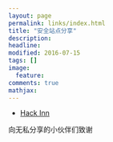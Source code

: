 ```yaml
---
layout: page
permalink: links/index.html
title: "安全站点分享"
description: 
headline: 
modified: 2016-07-15
tags: []
image: 
  feature: 
comments: true
mathjax: 
---
```


- [Hack Inn](http://www.hackinn.com)


<div class="alert alert-info" role="alert">
    向无私分享的小伙伴们致谢
</div>
